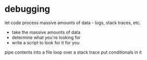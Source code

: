 # debugging

let code process massive amounts of data - logs, stack traces, etc.

- take the massive amounts of data
- determine what you're looking for
- write a script to look for it for you

pipe contents into a file
loop over a stack trace
put conditionals in it
